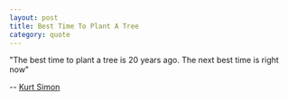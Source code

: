 ```yaml
---
layout: post
title: Best Time To Plant A Tree
category: quote
---
```


<div class="quote">
<div class="text">
<p>
"The best time to plant a tree is 20 years ago. The next best time is right now"
</p>
</div>

<div class="author">
-- <a href="http://nextbesttime.com/?p=9">Kurt Simon</a>
</div>
</div>
